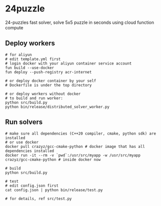 # 24puzzle
24-puzzles fast solver, solve 5x5 puzzle in seconds using cloud function compute

## Deploy workers
``` shell
# for aliyun
# edit template.yml first
# login docker with your aliyun container service account
fun build --use-docker
fun deploy --push-registry acr-internet

# or deploy docker container by your self
# Dockerfile is under the top directory

# or deploy workers without docker
# to build and run worker:
python src/build.py
python bin/release/distributed_solver_worker.py
```

## Run solvers
``` shell
# make sure all dependencies (C++20 compiler, cmake, python sdk) are installed
# or use docker
docker pull crazyz/gcc-cmake-python # docker image that has all dependencies installed
docker run -it --rm -v `pwd`:/usr/src/myapp -w /usr/src/myapp crazyz/gcc-cmake-python # inside docker now

# build
python src/build.py

# test
# edit config.json first
cat config.json | python bin/release/test.py

# for details, ref src/test.py
```
